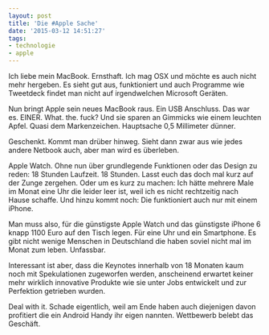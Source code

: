 ```yaml
---
layout: post
title: 'Die #Apple Sache'
date: '2015-03-12 14:51:27'
tags:
- technologie
- apple
---
```


Ich liebe mein MacBook. Ernsthaft. Ich mag OSX und möchte es auch nicht mehr hergeben. Es sieht gut aus, funktioniert und auch Programme wie Tweetdeck findet man nicht auf irgendwelchen Microsoft Geräten.

Nun bringt Apple sein neues MacBook raus. Ein USB Anschluss. Das war es. EINER. What. the. fuck? Und sie sparen an Gimmicks wie einem leuchten Apfel. Quasi dem Markenzeichen. Hauptsache 0,5 Millimeter dünner.

Geschenkt. Kommt man drüber hinweg. Sieht dann zwar aus wie jedes andere Netbook auch, aber man wird es überleben.

Apple Watch. Ohne nun über grundlegende Funktionen oder das Design zu reden: 18 Stunden Laufzeit. 18 Stunden. Lasst euch das doch mal kurz auf der Zunge zergehen. Oder um es kurz zu machen: Ich hätte mehrere Male im Monat eine Uhr die leider leer ist, weil ich es nicht rechtzeitig nach Hause schaffe. Und hinzu kommt noch: Die funktioniert auch nur mit einem iPhone.

Man muss also, für die günstigste Apple Watch und das günstigste iPhone 6 knapp 1100 Euro auf den Tisch legen. Für eine Uhr und ein Smartphone. Es gibt nicht wenige Menschen in Deutschland die haben soviel nicht mal im Monat zum leben. Unfassbar.

Interessant ist aber, dass die Keynotes innerhalb von 18 Monaten kaum noch mit Spekulationen zugeworfen werden, anscheinend erwartet keiner mehr wirklich innovative Produkte wie sie unter Jobs entwickelt und zur Perfektion getrieben wurden.

Deal with it. Schade eigentlich, weil am Ende haben auch diejenigen davon profitiert die ein Android Handy ihr eigen nannten. Wettbewerb belebt das Geschäft.